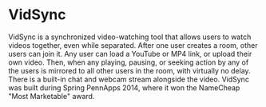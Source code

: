 # VidSync
VidSync is a synchronized video-watching tool that allows users to watch videos together, even while separated. After one user creates a room, other users can join it. Any user can load a YouTube or MP4 link, or upload their own video. Then, when any playing, pausing, or seeking action by any of the users is mirrored to all other users in the room, with virtually no delay. There is a built-in chat and webcam stream alongside the video. VidSync was built during Spring PennApps 2014, where it won the NameCheap "Most Marketable" award.
